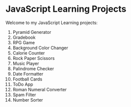 # JavaScript Learning Projects
Welcome to my JavaScript Learning projects: 

1. Pyramid Generator
2. Gradebook
3. RPG Game
4. Background Color Changer
5. Calorie Counter
6. Rock Paper Scissors
7. Music Player
8. Palindrome Checker
9. Date Formatter
10. Football Cards
11. ToDo App
12. Roman Numeral Converter
13. Spam Filter
14. Number Sorter
